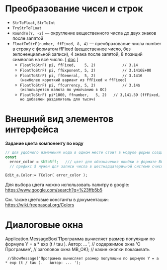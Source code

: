 # Преобразование чисел и строк
- `StrToFloat`, `StrToInt`
- `TryStrToFLoat`
- `RoundTo(Y, -2)` — округление вещественного числа до двух знаков после запятой
- `FloatToStrF(number, ffFixed, 8, 4)` — преобразование числа number в строку с форматом ffFixed (вещественное число, без экпоненциальной записи), 4 знака после запятой, 8 позиций символов на всё число.  [ [doc](https://www.freepascal.org/docs-html/rtl/sysutils/floattostrf.html) ]
  - `FloatToStrF( pi, ffFixed,    5, 2)            // 3.14`
  - `FloatToStrF( pi, ffExponent, 5, 2)            // 3.1416E+00`
  - `FloatToStrF( pi, ffGeneral,  5, 2)            // 3.1416   (наиболее короткий вариант из ffFixed и ffFixed)`
  - `FloatToStrF( pi, ffcurrency, 5, 2)            // 3.14$    (используется валюта по умолчанию в ОС)`
  - `FloatToStrF( pi*1000, ffnumber,   5, 2)   // 3,141.59 (ffFixed, но добавлен разделитель для тысяч)`

# Внешний вид элементов интерфейса

**Задание цвета компоненту по коду**

```pascal
// для удобного изменения кода в одном месте стоит в модуле формы создать константу цвета
const
  error_color = $b5b5ff;   /// цвет для обозначения ошибки в формате BGR (не RGB!)
  // префикс $ нужен для записи числа в шестнадцатеричной системе счисления

Edit_a.Color:= TColor( error_color );
```

Для выбора цвета можно использовать палитру в google: https://www.google.com/search?q=%23ffb5b5

См. также цветовые константы в документации: https://wiki.freepascal.org/Colors


# Диалоговые окна
Application.MessageBox('Программа вычисляет размер популяции по формуле Y = a * exp (t / tau ).  Автор: ... ',    // содержимое окна
                            'О Программе',                                                                              // заголовок окна
                            MB_OK);                                           // какие кнопки показывать

     //ShowMessage('Программа вычисляет размер популяции по формуле Y = a * exp (t / tau ).   Автор: ... ');
